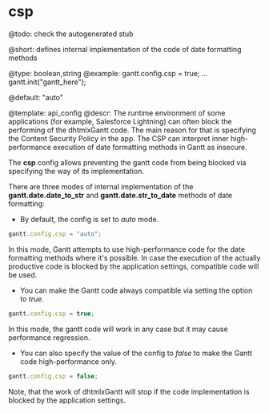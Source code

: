 csp
=============

@todo:
	check the autogenerated stub


@short: defines internal implementation of the code of date formatting methods
	

@type: boolean,string
@example:
gantt.config.csp = true;
...
gantt.init("gantt_here");

@default: "auto"

@template:	api_config
@descr:
The runtime environment of some applications (for example, Salesforce Lightning) can often block the performing of the dhtmlxGantt code.
The main reason for that is specifying the Content Security Policy in the app. 
The CSP can interpret inner high-performance execution of date formatting methods in Gantt as insecure. 

The **csp** config allows preventing the gantt code from being blocked via specifying the way of its implementation. 

There are three modes of internal implementation of the **gantt.date.date_to_str** and **gantt.date.str_to_date** methods of date formatting:

- By default, the config is set to *auto* mode. 

~~~js
gantt.config.csp = "auto";
~~~

In this mode, Gantt attempts to use high-performance code for the date formatting methods where it's possible. In case the execution of the actually productive code is blocked by the application settings, compatible code will be used.

- You can make the Gantt code always compatible via setting the option to *true*.

~~~js
gantt.config.csp = true;
~~~

In this mode, the gantt code will work in any case but it may cause performance regression.

-  You can also specify the value of the config to *false* to make the Gantt code high-performance only.

~~~js
gantt.config.csp = false;
~~~

Note, that the work of dhtmlxGantt will stop if the code implementation is blocked by the application settings.


